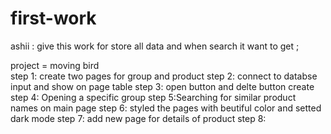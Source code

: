 # first-work
ashii : give this work for store all data and when search it want to get ;

project = moving bird  
step 1: create two pages for group and product
step 2: connect to databse input  and show on page table 
step 3: open button and delte button create 
step 4: Opening a specific group
step 5:Searching for similar product names on main page 
step 6: styled the pages with beutiful color and setted dark mode 
step 7: add new page for details of product
step 8: 
